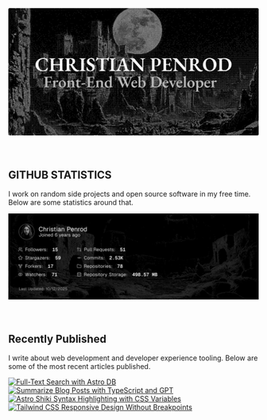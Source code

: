 
<picture>
  <source media="(prefers-color-scheme: dark)" srcset="assets/banner.dark.png?v=fdb89aef-8ab0-4e6f-861e-e48030e90e99" width="843px" />
  <source media="(prefers-color-scheme: light)" srcset="assets/banner.light.png?v=fdb89aef-8ab0-4e6f-861e-e48030e90e99" width="843px" />
  <img src="assets/banner.dark.png?v=fdb89aef-8ab0-4e6f-861e-e48030e90e99" alt="Banner" width="843px" />
</picture>
<br />
<br />
<br />
<h2>GITHUB STATISTICS</h2>
<p>I work on random side projects and open source software in my free time. Below are some statistics around that.</p>
<picture>
  <source media="(prefers-color-scheme: dark)" srcset="assets/statistics.dark.png?v=fdb89aef-8ab0-4e6f-861e-e48030e90e99" width="843px" />
  <source media="(prefers-color-scheme: light)" srcset="assets/statistics.light.png?v=fdb89aef-8ab0-4e6f-861e-e48030e90e99" width="843px" />
  <img src="assets/statistics.dark.png?v=fdb89aef-8ab0-4e6f-861e-e48030e90e99" alt="Github Statistics" width="843px" />
</picture>
<br />
<br />
<br />
<h2>Recently Published</h2>
<p>I write about web development and developer experience tooling. Below are some of the most recent articles published.</p>
<a href="https://christianpenrod.com/blog/full-text-search-with-astro-db"><img src="https://christianpenrod.com/blog/full-text-search-with-astro-db.png?v=fdb89aef-8ab0-4e6f-861e-e48030e90e99" alt="Full-Text Search with Astro DB" width="421px" /></a>
<a href="https://christianpenrod.com/blog/summarize-blog-posts-with-typescript-and-gpt"><img src="https://christianpenrod.com/blog/summarize-blog-posts-with-typescript-and-gpt.png?v=fdb89aef-8ab0-4e6f-861e-e48030e90e99" alt="Summarize Blog Posts with TypeScript and GPT" width="421px" /></a>
<a href="https://christianpenrod.com/blog/astro-shiki-syntax-highlighting-with-css-variables"><img src="https://christianpenrod.com/blog/astro-shiki-syntax-highlighting-with-css-variables.png?v=fdb89aef-8ab0-4e6f-861e-e48030e90e99" alt="Astro Shiki Syntax Highlighting with CSS Variables" width="421px" /></a>
<a href="https://christianpenrod.com/blog/tailwindcss-responsive-design-without-breakpoints"><img src="https://christianpenrod.com/blog/tailwindcss-responsive-design-without-breakpoints.png?v=fdb89aef-8ab0-4e6f-861e-e48030e90e99" alt="Tailwind CSS Responsive Design Without Breakpoints" width="421px" /></a>
